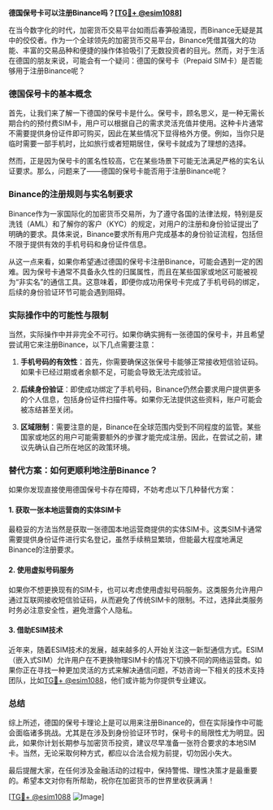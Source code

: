 **德国保号卡可以注册Binance吗？[[TG💪+ @esim1088](https://t.me/s/esim1088)]**

在当今数字化的时代，加密货币交易平台如雨后春笋般涌现，而Binance无疑是其中的佼佼者。作为一个全球领先的加密货币交易平台，Binance凭借其强大的功能、丰富的交易品种和便捷的操作体验吸引了无数投资者的目光。然而，对于生活在德国的朋友来说，可能会有一个疑问：德国的保号卡（Prepaid SIM卡）是否能够用于注册Binance呢？

### 德国保号卡的基本概念

首先，让我们来了解一下德国的保号卡是什么。保号卡，顾名思义，是一种无需长期合约的预付费SIM卡，用户可以根据自己的需求灵活充值并使用。这种卡片通常不需要提供身份证件即可购买，因此在某些情况下显得格外方便。例如，当你只是临时需要一部手机时，比如旅行或者短期居住，保号卡就成为了理想的选择。

然而，正是因为保号卡的匿名性较高，它在某些场景下可能无法满足严格的实名认证要求。那么，问题来了——德国的保号卡能否用于注册Binance呢？

### Binance的注册规则与实名制要求

Binance作为一家国际化的加密货币交易所，为了遵守各国的法律法规，特别是反洗钱（AML）和了解你的客户（KYC）的规定，对用户的注册和身份验证提出了明确的要求。具体来说，Binance要求所有用户完成基本的身份验证流程，包括但不限于提供有效的手机号码和身份证件信息。

从这一点来看，如果你希望通过德国的保号卡注册Binance，可能会遇到一定的困难。因为保号卡通常不具备永久性的归属属性，而且在某些国家或地区可能被视为“非实名”的通信工具。这意味着，即便你成功用保号卡完成了手机号码的绑定，后续的身份验证环节可能会遇到阻碍。

### 实际操作中的可能性与限制

当然，实际操作中并非完全不可行。如果你确实拥有一张德国的保号卡，并且希望尝试用它来注册Binance，以下几点需要注意：

1. **手机号码的有效性**：首先，你需要确保这张保号卡能够正常接收短信验证码。如果卡已经过期或者余额不足，可能会导致无法完成验证。
   
2. **后续身份验证**：即使成功绑定了手机号码，Binance仍然会要求用户提供更多的个人信息，包括身份证件扫描件等。如果你无法提供这些资料，账户可能会被冻结甚至关闭。

3. **区域限制**：需要注意的是，Binance在全球范围内受到不同程度的监管。某些国家或地区的用户可能需要额外的步骤才能完成注册。因此，在尝试之前，建议先确认自己所在地区的政策环境。

### 替代方案：如何更顺利地注册Binance？

如果你发现直接使用德国保号卡存在障碍，不妨考虑以下几种替代方案：

#### 1. 获取一张本地运营商的实体SIM卡
最稳妥的方法当然是获取一张德国本地运营商提供的实体SIM卡。这类SIM卡通常需要提供身份证件进行实名登记，虽然手续稍显繁琐，但能最大程度地满足Binance的注册要求。

#### 2. 使用虚拟号码服务
如果你不想更换现有的SIM卡，也可以考虑使用虚拟号码服务。这类服务允许用户通过互联网接收短信验证码，从而避免了传统SIM卡的限制。不过，选择此类服务时务必注意安全性，避免泄露个人隐私。

#### 3. 借助ESIM技术
近年来，随着ESIM技术的发展，越来越多的人开始关注这一新型通信方式。ESIM（嵌入式SIM）允许用户在不更换物理SIM卡的情况下切换不同的网络运营商。如果你正在寻找一种更加灵活的方式来解决通信问题，不妨咨询一下相关的技术支持团队，比如[TG💪+ @esim1088](https://t.me/s/esim1088)，他们或许能为你提供专业建议。

### 总结

综上所述，德国的保号卡理论上是可以用来注册Binance的，但在实际操作中可能会面临诸多挑战。尤其是在涉及到身份验证环节时，保号卡的局限性尤为明显。因此，如果你计划长期参与加密货币投资，建议尽早准备一张符合要求的本地SIM卡。当然，无论采取何种方式，都应以合法合规为前提，切勿因小失大。

最后提醒大家，在任何涉及金融活动的过程中，保持警惕、理性决策才是最重要的。希望本文对你有所帮助，祝你在加密货币的世界里收获满满！

[[TG💪+ @esim1088](https://t.me/s/esim1088) ![Image](https://i.postimg.cc/4NQfJmqS/Snipaste-2025-05-13-00-14-12.png)]